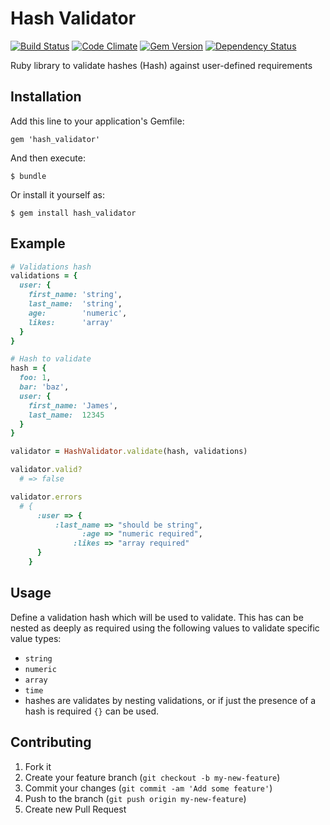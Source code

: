# Hash Validator

[![Build Status](https://travis-ci.org/JamesBrooks/hash_validator.png)](https://travis-ci.org/JamesBrooks/hash_validator)
[![Code Climate](https://codeclimate.com/github/JamesBrooks/hash_validator.png)](https://codeclimate.com/github/JamesBrooks/hash_validator)
[![Gem Version](https://badge.fury.io/rb/hash_validator.png)](http://badge.fury.io/rb/hash_validator)
[![Dependency Status](https://gemnasium.com/JamesBrooks/hash_validator.png)](https://gemnasium.com/JamesBrooks/hash_validator)

Ruby library to validate hashes (Hash) against user-defined requirements

## Installation

Add this line to your application's Gemfile:

    gem 'hash_validator'

And then execute:

    $ bundle

Or install it yourself as:

    $ gem install hash_validator

## Example

```ruby
# Validations hash
validations = {
  user: {
    first_name: 'string',
    last_name:  'string',
    age:        'numeric',
    likes:      'array'
  }
}

# Hash to validate
hash = {
  foo: 1,
  bar: 'baz',
  user: {
    first_name: 'James',
    last_name:  12345
  }
}

validator = HashValidator.validate(hash, validations)

validator.valid?
  # => false

validator.errors
  # {
      :user => {
          :last_name => "should be string",
                :age => "numeric required",
              :likes => "array required"
      }
    }
```

## Usage

Define a validation hash which will be used to validate. This has can be nested as deeply as required using the following values to validate specific value types:

* `string`
* `numeric`
* `array`
* `time`
* hashes are validates by nesting validations, or if just the presence of a hash is required `{}` can be used.

## Contributing

1. Fork it
2. Create your feature branch (`git checkout -b my-new-feature`)
3. Commit your changes (`git commit -am 'Add some feature'`)
4. Push to the branch (`git push origin my-new-feature`)
5. Create new Pull Request

